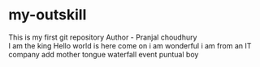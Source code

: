 # my-outskill
This is my first git repository
Author - Pranjal choudhury
<br>
I am the king
Hello
world is here come on
i am wonderful
i am from an IT company
add mother tongue
waterfall event
puntual boy